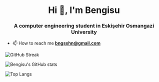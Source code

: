 <h1 align="center">Hi 👋, I'm Bengisu</h3>
<h3 align="center">A computer engineering student in Eskişehir Osmangazi University</h4>

- 📫 How to reach me **bngsshn@gmail.com**

![GitHub Streak](https://streak-stats.demolab.com/?user=sudecakmak&theme=chartreuse-dark)

![Bengisu's GitHub stats](https://github-readme-stats.vercel.app/api?username=bengisu-sahin&show_icons=true&theme=chartreuse-dark)

![Top Langs](https://github-readme-stats.vercel.app/api/top-langs/?username=bengisu-sahin&layout=compact&theme=chartreuse-dark)
